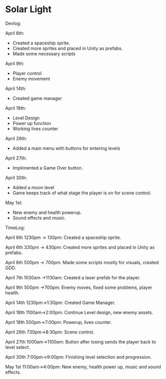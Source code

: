 # Solar Light

Devlog:

April 6th:
- Created a spaceship sprite.
- Created more sprites and placed in Unity as prefabs.
- Made some necessary scripts

April 9th:
- Player control
- Enemy movement

April 14th: 
- Created game manager

April 18th:
- Level Design
- Power up function
- Working lives counter

April 26th:
- Added a main menu with buttons for entering levels

April 27th:
- Implimented a Game Over button.

April 30th:
- Added a moon level
- Game keeps track of what stage the player is on for scene control.

May 1st:
- New enemy and health powerup.
- Sound effects and music.



TimeLog:

April 6th 1230pm -> 130pm: Created a spaceship sprite.

April 6th   330pm -> 430pm: Created more sprites and placed in Unity as prefabs.

April 6th   500pm -> 700pm: Made some scripts mostly for visuals, created GDD.

April 7th 1030am ->1130am: Created a laser prefab for the player.

April 9th   500pm ->700pm:  Enemy moves, fixed some problems, player health.

April 14th 1230pm->1:30pm: Created Game Manager.

April 18th 1100am->2:00pm: Continue Level design, new enemy assets.

April 18th 500pm->7:00pm: Powerup, lives counter.

April 26th 730pm->8:30pm: Scene control.

April 27th 1000am->1100am: Button after losing sends the player back to level select.

April 30th 7:00pm->9:00pm:  Finishing level selection and progression.

May 1st 11:00am->4:00pm: New enemy, health power up, music and sound effects.

